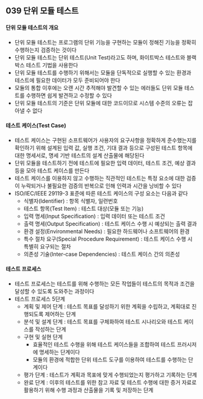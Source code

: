 ## 039 단위 모듈 테스트

#### 단위 모듈 테스트의 개요

- 단위 모듈 테스트는 프로그램의 단위 기능을 구현하는 모듈이 정해진 기능을 정확히 수행하는지 검증하는 것이다
- 단위 모듈 테스트는 단위 테스트(Unit Test)라고도 하며, 화이트박스 테스트와 블랙박스 테스트 기법을 사용한다
- 단위 모듈 테스트를 수행하기 위해서는 모듈을 단독적으로 실행할 수 있는 환경과 테스트에 필요한 데이터가 모두 준비되어야 한다
- 모듈의 통합 이후에는 오랜 시간 추적해야 발견할 수 있는 에러들도 단위 모듈 테스트를 수행하면 쉽게 발견하고 수정할 수 있다
- 단위 모듈 테스트의 기준은 단위 모듈에 대한 코드이므로 시스템 수준의 오류는 잡아낼 수 없다



#### 테스트 케이스(Test Case)

- 테스트 케이스는 구현된 소프트웨어가 사용자의 요구사항을 정확하게 준수했는지를 확인하기 위해 설계된 입력 값, 실행 조건, 기대 결과 등으로 구성된 테스트 항목에 대한 명세서로, 명세 기반 테스트의 설계 산출물에 해당된다
- 단위 모듈을 테스트하기 전에 테스트에 필요한 입력 데이터, 테스트 조건, 예상 결과 등을 모아 테스트 케이스를 만든다
- 테스트 케이스를 이용하지 않고 수행하는 직관적인 테스트는 특정 요소에 대한 검증이 누락되거나 불필요한 검증의 반복으로 인해 인력과 시간을 낭비할 수 있다
- ISO/IEC/IEEE 29119-3 표준에 따른 테스트 케이스의 구성 요소는 다음과 같다
  - 식별자(Identifier) : 항목 식별자, 일련번호
  - 테스트 항목(Test Item) : 테스트 대상(모듈 또는 기능)
  - 입력 명세(Input Specification) : 입력 데이터 또는 테스트 조건
  - 출력 명세(Output Specification) : 테스트 케이스 수행 시 예상되는 출력 결과
  - 환경 설정(Environmental Needs) : 필요한 하드웨어나 소프트웨어의 환경
  - 특수 절차 요구(Special Procedure Requirement) : 테스트 케이스 수행 시 특별히 요구되는 절차
  - 의존성 기술(Inter-case Dependencies) : 테스트 케이스 간의 의존성



#### 테스트 프로세스

- 테스트 프로세스는 테스트를 위해 수행하는 모든 작업들이 테스트의 목적과 조건을 달성할 수 있도록 도와주는 과정이다
- 테스트 프로세스 5단계
  - 계획 및 제어 단계 : 테스트 목표를 달성하기 위한 계획을 수립하고, 계획대로 진행되도록 제어하는 단계
  - 분석 및 설계 단계 : 테스트 목표를 구체화하여 테스트 시나리오와 테스트 케이스를 작성하는 단계
  - 구현 및 실현 단계
    - 효율적인 테스트 수행을 위해 테스트 케이스들을 조합하여 테스트 프러시저에 명세하는 단계이다
    - 모듈의 환경에 적합한 단위 테스트 도구를 이용하여 테스트를 수행하는 단계이다
  - 평가 단계 : 테스트가 계획과 목표에 맞게 수행되었는지 평가하고 기록하는 단계
  - 완료 단계 : 이후의 테스트를 위한 참고 자료 및 테스트 수행에 대한 증거 자료로 활용하기 위해 수행 과정과 산출물을 기록 및 저장하는 단계